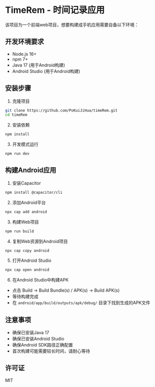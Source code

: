 # TimeRem - 时间记录应用

该项目为一个前端web项目，想要构建成手机应用需要自备以下环境：

## 开发环境要求

- Node.js 16+
- npm 7+
- Java 17 (用于Android构建)
- Android Studio (用于Android构建)

## 安装步骤

1. 克隆项目
```bash
git clone https://github.com/PoKuiJiHua/timeRem.git
cd timeRem
```

2. 安装依赖
```bash
npm install
```

3. 开发模式运行
```bash
npm run dev
```

## 构建Android应用

1. 安装Capacitor
```bash
npm install @capacitor/cli
```

2. 添加Android平台
```bash
npx cap add android
```

3. 构建Web项目
```bash
npm run build
```

4. 复制Web资源到Android项目
```bash
npx cap copy android
```

5. 打开Android Studio
```bash
npx cap open android
```

6. 在Android Studio中构建APK
- 点击 Build -> Build Bundle(s) / APK(s) -> Build APK(s)
- 等待构建完成
- 在 `android/app/build/outputs/apk/debug/` 目录下找到生成的APK文件

## 注意事项

- 确保已安装Java 17
- 确保已安装Android Studio
- 确保Android SDK路径正确配置
- 首次构建可能需要较长时间，请耐心等待

## 许可证

MIT 
